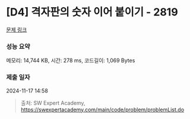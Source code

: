 # [D4] 격자판의 숫자 이어 붙이기 - 2819 

[문제 링크](https://swexpertacademy.com/main/code/problem/problemDetail.do?contestProbId=AV7I5fgqEogDFAXB) 

### 성능 요약

메모리: 14,744 KB, 시간: 278 ms, 코드길이: 1,069 Bytes

### 제출 일자

2024-11-17 14:58



> 출처: SW Expert Academy, https://swexpertacademy.com/main/code/problem/problemList.do